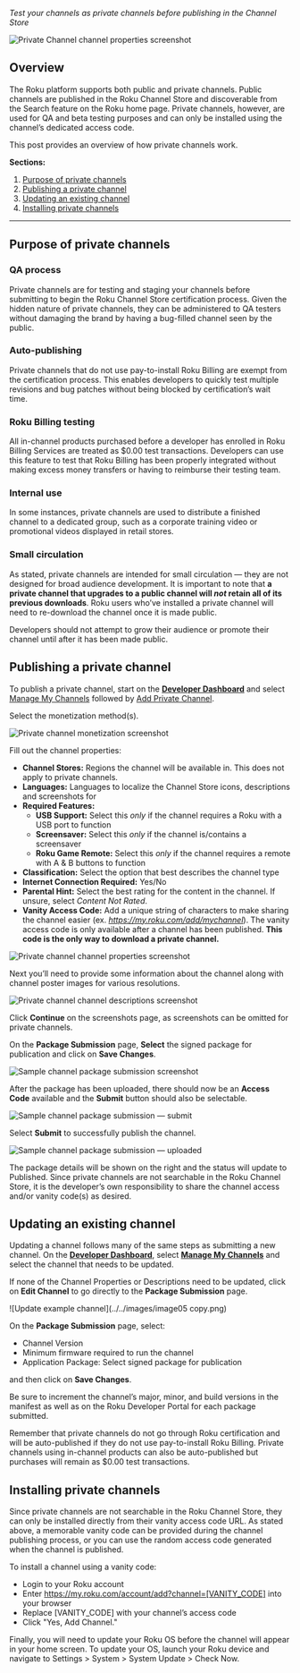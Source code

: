 _Test your channels as private channels before publishing in the Channel Store_

![Private Channel channel properties screenshot](../../images/image03.png)

## Overview
The Roku platform supports both public and private channels. Public channels are published in the Roku Channel Store and discoverable from the Search feature on the Roku home page. Private channels, however, are used for QA and beta testing purposes and can only be installed using the channel’s dedicated access code.

This post provides an overview of how private channels work.


**Sections:**

1. [Purpose of private channels](#purpose-of-private-channels)
2. [Publishing a private channel](#publishing-a-private-channel)
3. [Updating an existing channel](#updating-an-existing-channel)
4. [Installing private channels](#installing-private-channels)

- - -

## Purpose of private channels

### QA process
Private channels are for testing and staging your channels before submitting to begin the Roku Channel Store certification process. Given the hidden nature of private channels, they can be administered to QA testers without damaging the brand by having a bug-filled channel seen by the public.

### Auto-publishing
Private channels that do not use pay-to-install Roku Billing are exempt from the certification process. This enables developers to quickly test multiple revisions and bug patches without being blocked by certification’s wait time.

### Roku Billing testing
All in-channel products purchased before a developer has enrolled in Roku Billing Services are treated as $0.00 test transactions. Developers can use this feature to test that Roku Billing has been properly integrated without making excess money transfers or having to reimburse their testing team.

### Internal use
In some instances, private channels are used to distribute a finished channel to a dedicated group, such as a corporate training video or promotional videos displayed in retail stores.

### Small circulation
As stated, private channels are intended for small circulation — they are not designed for broad audience development. It is important to note that **a private channel that upgrades to a public channel will _not_ retain all of its previous downloads**. Roku users who’ve installed a private channel will need to re-download the channel once it is made public.

Developers should not attempt to grow their audience or promote their channel until after it has been made public.

## Publishing a private channel

To publish a private channel, start on the [**Developer Dashboard**](https://developer.roku.com/developer) and select [Manage My Channels](https://developer.roku.com/apps) followed by [Add Private Channel](https://developer.roku.com/apps/create/private).

Select the monetization method(s).

![Private channel monetization screenshot](../../images/image17.png)

Fill out the channel properties:

*   **Channel Stores:** Regions the channel will be available in. This does not apply to private channels.
*   **Languages:** Languages to localize the Channel Store icons, descriptions and screenshots for
*   **Required Features:**
    *   **USB Support:** Select this _only_ if the channel requires a Roku with a USB port to function
    *   **Screensaver:** Select this _only_ if the channel is/contains a screensaver
    *   **Roku Game Remote:** Select this _only_ if the channel requires a remote with A &amp; B buttons to function
*   **Classification:** Select the option that best describes the channel type
*   **Internet Connection Required:** Yes/No
*   **Parental Hint:** Select the best rating for the content in the channel. If unsure, select _Content Not Rated_.
*   **Vanity Access Code:** Add a unique string of characters to make sharing the channel easier (ex. _https://my.roku.com/add/mychannel_). The vanity access code is only available after a channel has been published. **This code is the only way to download a private channel.**

![Private channel channel properties screenshot](../../images/image03.png)

Next you’ll need to provide some information about the channel along with channel poster images for various resolutions.

![Private channel channel descriptions screenshot](../../images/image07.png)

Click **Continue** on the screenshots page, as screenshots can be omitted for private channels.

On the **Package Submission** page, **Select** the signed package for publication and click on **Save Changes**.

![Sample channel package submission screenshot](../../images/image04.png)

After the package has been uploaded, there should now be an **Access Code** available and the **Submit** button should also be selectable.

![Sample channel package submission — submit](../../images/image11.png)

Select **Submit** to successfully publish the channel.

![Sample channel package submission — uploaded](../../images/image09.png)

The package details will be shown on the right and the status will update to Published. Since private channels are not searchable in the Roku Channel Store, it is the developer’s own responsibility to share the channel access and/or vanity code(s) as desired.

## Updating an existing channel
Updating a channel follows many of the same steps as submitting a new channel. On the [**Developer Dashboard**](https://developer.roku.com/developer), select [**Manage My Channels**](https://developer.roku.com/apps) and select the channel that needs to be updated.

If none of the Channel Properties or Descriptions need to be updated, click on **Edit Channel** to go directly to the **Package Submission** page.

![Update example channel](../../images/image05 copy.png)

On the **Package Submission** page, select:

*   Channel Version
*   Minimum firmware required to run the channel
*   Application Package: Select signed package for publication

and then click on **Save Changes**.

Be sure to increment the channel’s major, minor, and build versions in the manifest as well as on the Roku Developer Portal for each package submitted.

Remember that private channels do not go through Roku certification and will be auto-published if they do not use pay-to-install Roku Billing. Private channels using in-channel products can also be auto-published but purchases will remain as $0.00 test transactions.

## Installing private channels

Since private channels are not searchable in the Roku Channel Store, they can only be installed directly from their vanity access code URL. As stated above, a memorable vanity code can be provided during the channel publishing process, or you can use the random access code generated when the channel is published.

To install a channel using a vanity code:

*   Login to your Roku account
*   Enter https://my.roku.com/account/add?channel=[VANITY_CODE] into your browser
*   Replace [VANITY_CODE] with your channel’s access code
*   Click "Yes, Add Channel."

Finally, you will need to update your Roku OS before the channel will appear in your home screen. To update your OS, launch your Roku device and navigate to Settings &gt; System &gt; System Update &gt; Check Now.
